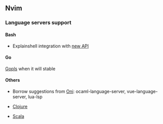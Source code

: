 ## Nvim

### Language servers support

#### Bash

* Explainshell integration with [new API](https://github.com/idank/explainshell/pull/125)

#### Go

[Gopls](https://github.com/golang/go/wiki/gopls) when it will stable

#### Others

* Borrow suggestions from [Oni](https://github.com/onivim/oni/wiki/Language-Support#java): ocaml-language-server, vue-language-server, lua-lsp

* [Clojure](https://github.com/snoe/clojure-lsp)

* [Scala](http://scalameta.org/metals/docs/editors/vim.html)
